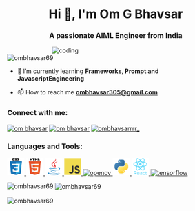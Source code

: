 <h1 align="center">Hi 👋, I'm Om G Bhavsar</h1>
<h3 align="center">A passionate AIML Engineer from India</h3>
<img align="right" alt="coding" width="400" src=<"![image](https://github.com/Ombhavsar69/Ombhavsar69/assets/144506572/6ea605f2-1805-4134-aeb0-ffb4a5210cdf)">
<p align="left"> <img src="https://komarev.com/ghpvc/?username=ombhavsar69&label=Profile%20views&color=0e75b6&style=flat" alt="ombhavsar69" /> </p>

- 🌱 I’m currently learning **Frameworks, Prompt and JavascriptEngineering**

- 📫 How to reach me **ombhavsar305@gmail.com**

<h3 align="left">Connect with me:</h3>
<p align="left">
<a href="https://twitter.com/om bhavsar" target="blank"><img align="center" src="https://raw.githubusercontent.com/rahuldkjain/github-profile-readme-generator/master/src/images/icons/Social/twitter.svg" alt="om bhavsar" height="30" width="40" /></a>
<a href="https://linkedin.com/in/om bhavsar" target="blank"><img align="center" src="https://raw.githubusercontent.com/rahuldkjain/github-profile-readme-generator/master/src/images/icons/Social/linked-in-alt.svg" alt="om bhavsar" height="30" width="40" /></a>
<a href="https://instagram.com/ombhavsarrrr_" target="blank"><img align="center" src="https://raw.githubusercontent.com/rahuldkjain/github-profile-readme-generator/master/src/images/icons/Social/instagram.svg" alt="ombhavsarrrr_" height="30" width="40" /></a>
</p>

<h3 align="left">Languages and Tools:</h3>
<p align="left"> <a href="https://www.w3schools.com/css/" target="_blank" rel="noreferrer"> <img src="https://raw.githubusercontent.com/devicons/devicon/master/icons/css3/css3-original-wordmark.svg" alt="css3" width="40" height="40"/> </a> <a href="https://www.w3.org/html/" target="_blank" rel="noreferrer"> <img src="https://raw.githubusercontent.com/devicons/devicon/master/icons/html5/html5-original-wordmark.svg" alt="html5" width="40" height="40"/> </a> <a href="https://www.java.com" target="_blank" rel="noreferrer"> <img src="https://raw.githubusercontent.com/devicons/devicon/master/icons/java/java-original.svg" alt="java" width="40" height="40"/> </a> <a href="https://developer.mozilla.org/en-US/docs/Web/JavaScript" target="_blank" rel="noreferrer"> <img src="https://raw.githubusercontent.com/devicons/devicon/master/icons/javascript/javascript-original.svg" alt="javascript" width="40" height="40"/> </a> <a href="https://opencv.org/" target="_blank" rel="noreferrer"> <img src="https://www.vectorlogo.zone/logos/opencv/opencv-icon.svg" alt="opencv" width="40" height="40"/> </a> <a href="https://www.python.org" target="_blank" rel="noreferrer"> <img src="https://raw.githubusercontent.com/devicons/devicon/master/icons/python/python-original.svg" alt="python" width="40" height="40"/> </a> <a href="https://reactjs.org/" target="_blank" rel="noreferrer"> <img src="https://raw.githubusercontent.com/devicons/devicon/master/icons/react/react-original-wordmark.svg" alt="react" width="40" height="40"/> </a> <a href="https://www.tensorflow.org" target="_blank" rel="noreferrer"> <img src="https://www.vectorlogo.zone/logos/tensorflow/tensorflow-icon.svg" alt="tensorflow" width="40" height="40"/> </a> </p>

<p><img align="left" src="https://github-readme-stats.vercel.app/api/top-langs?username=ombhavsar69&show_icons=true&locale=en&layout=compact" alt="ombhavsar69" /></p>

<p>&nbsp;<img align="center" src="https://github-readme-stats.vercel.app/api?username=ombhavsar69&show_icons=true&locale=en" alt="ombhavsar69" /></p>

<p><img align="center" src="https://github-readme-streak-stats.herokuapp.com/?user=ombhavsar69&" alt="ombhavsar69" /></p>

